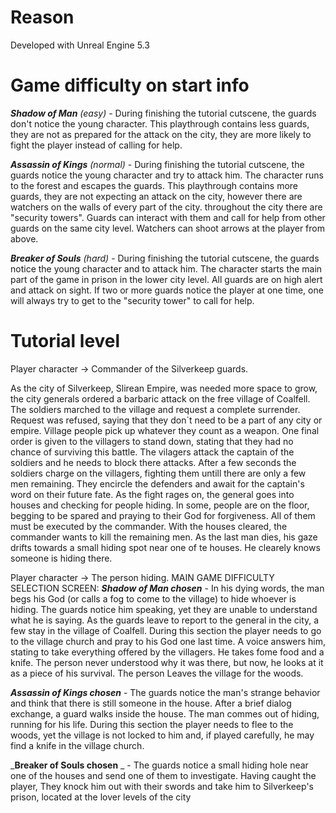 # Reason

Developed with Unreal Engine 5.3

# Game difficulty on start info

_**Shadow of Man** (easy)_ - During finishing the tutorial cutscene, the guards don't notice the young character. This playthrough contains less guards, they are not as prepared for the attack on the city, they are more likely to fight the player instead of calling for help.

_**Assassin of Kings** (normal)_ - During finishing the tutorial cutscene, the guards notice the young character and try to attack him. The character runs to the forest and escapes the guards. This playthrough contains more guards, they are not expecting an attack on the city, however there are watchers on the walls of every part of the city. throughout the city there are "security towers". Guards can interact with them and call for help from other guards on the same city level. Watchers can shoot arrows at the player from above.

_**Breaker of Souls** (hard)_ - During finishing the tutorial cutscene, the guards notice the young character and to attack him. The character starts the main part of the game in prison in the lower city level. All guards are on high alert and attack on sight. If two or more guards notice the player at one time, one will always try to get to the "security tower" to call for help.


# Tutorial level

Player character -> Commander of the Silverkeep guards.

As the city of Silverkeep, Slirean Empire, was needed more space to grow, the city generals ordered a barbaric attack on the free village of Coalfell. The soldiers marched to the village and request a complete surrender. Request was refused, saying that they don`t need to be a part of any city or empire. Village people pick up whatever they count as a weapon. One final order is given to the villagers to stand down, stating that they had no chance of surviving this battle. The vilagers attack the captain of the soldiers and he needs to block there attacks. After a few seconds the soldiers charge on the villagers, fighting them untill there are only a few men remaining. They encircle the defenders and await for the captain's word on their future fate. As the fight rages on, the general goes into houses and checking for people hiding. In some, people are on the floor, begging to be spared and praying to their God for forgiveness. All of them must be executed by the commander. With the houses cleared, the commander wants to kill the remaining men. As the last man dies, his gaze drifts towards a small hiding spot near one of te houses. He clearely knows someone is hiding there. 

Player character -> The person hiding.
MAIN GAME DIFFICULTY SELECTION SCREEN: 
_**Shadow of Man chosen**_ - In his dying words, the man begs his God (or calls a fog to come to the village) to hide whoever is hiding. The guards notice him speaking, yet they are unable to understand what he is saying. As the guards leave to report to the general in the city, a few stay in the village of Coalfell. During this section the player needs to go to the village church and pray to his God one last time. A voice answers him, stating to take everything offered by the villagers. He takes fome food and a knife. The person never understood why it was there, but now, he looks at it as a piece of his survival. The person Leaves the village for the woods.

_**Assassin of Kings chosen**_ - The guards notice the man's strange behavior and think that there is still someone in the house. After a brief dialog exchange, a guard walks inside the house. The man commes out of hiding, running for his life. During this section the player needs to flee to the woods, yet the village is not locked to him and, if played carefully, he may find a knife in the village church.

_**Breaker of Souls chosen** _ - The guards notice a small hiding hole near one of the houses and send one of them to investigate. Having caught the player, They knock him out with their swords and take him to Silverkeep's prison, located at the lover levels of the city
